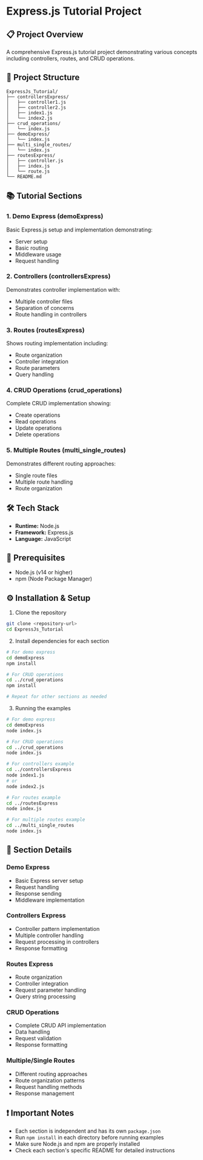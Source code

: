 # Express.js Tutorial Project

## 📋 Project Overview
A comprehensive Express.js tutorial project demonstrating various concepts including controllers, routes, and CRUD operations.

## 📁 Project Structure
```plaintext
ExpressJs_Tutorial/
├── controllersExpress/
│   ├── controller1.js
│   ├── controller2.js
│   ├── index1.js
│   └── index2.js
├── crud_operations/
│   └── index.js
├── demoExpress/
│   └── index.js
├── multi_single_routes/
│   └── index.js
├── routesExpress/
│   ├── controller.js
│   ├── index.js
│   └── route.js
└── README.md
```

## 📚 Tutorial Sections

### 1. Demo Express (demoExpress)
Basic Express.js setup and implementation demonstrating:
- Server setup
- Basic routing
- Middleware usage
- Request handling

### 2. Controllers (controllersExpress)
Demonstrates controller implementation with:
- Multiple controller files
- Separation of concerns
- Route handling in controllers

### 3. Routes (routesExpress)
Shows routing implementation including:
- Route organization
- Controller integration
- Route parameters
- Query handling

### 4. CRUD Operations (crud_operations)
Complete CRUD implementation showing:
- Create operations
- Read operations
- Update operations
- Delete operations

### 5. Multiple Routes (multi_single_routes)
Demonstrates different routing approaches:
- Single route files
- Multiple route handling
- Route organization

## 🛠️ Tech Stack
- **Runtime:** Node.js
- **Framework:** Express.js
- **Language:** JavaScript

## 📌 Prerequisites
- Node.js (v14 or higher)
- npm (Node Package Manager)

## ⚙️ Installation & Setup

1. Clone the repository
```bash
git clone <repository-url>
cd ExpressJs_Tutorial
```

2. Install dependencies for each section
```bash
# For demo express
cd demoExpress
npm install

# For CRUD operations
cd ../crud_operations
npm install

# Repeat for other sections as needed
```

3. Running the examples
```bash
# For demo express
cd demoExpress
node index.js

# For CRUD operations
cd ../crud_operations
node index.js

# For controllers example
cd ../controllersExpress
node index1.js
# or
node index2.js

# For routes example
cd ../routesExpress
node index.js

# For multiple routes example
cd ../multi_single_routes
node index.js
```

## 📝 Section Details

### Demo Express
- Basic Express server setup
- Request handling
- Response sending
- Middleware implementation

### Controllers Express
- Controller pattern implementation
- Multiple controller handling
- Request processing in controllers
- Response formatting

### Routes Express
- Route organization
- Controller integration
- Request parameter handling
- Query string processing

### CRUD Operations
- Complete CRUD API implementation
- Data handling
- Request validation
- Response formatting

### Multiple/Single Routes
- Different routing approaches
- Route organization patterns
- Request handling methods
- Response management


## ❗ Important Notes
- Each section is independent and has its own `package.json`
- Run `npm install` in each directory before running examples
- Make sure Node.js and npm are properly installed
- Check each section's specific README for detailed instructions